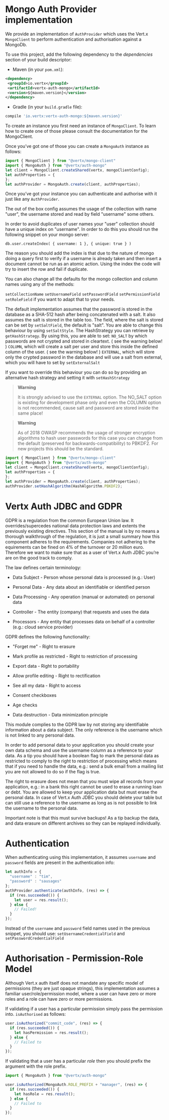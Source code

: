 # Mongo Auth Provider implementation

We provide an implementation of `AuthProvider` which uses the Vert.x
`MongoClient` to perform authentication and authorisation against a
MongoDb.

To use this project, add the following dependency to the *dependencies*
section of your build descriptor:

  - Maven (in your `pom.xml`):

<!-- end list -->

``` xml
<dependency>
 <groupId>io.vertx</groupId>
 <artifactId>vertx-auth-mongo</artifactId>
 <version>${maven.version}</version>
</dependency>
```

  - Gradle (in your `build.gradle` file):

<!-- end list -->

``` groovy
compile 'io.vertx:vertx-auth-mongo:${maven.version}'
```

To create an instance you first need an instance of `MongoClient`. To
learn how to create one of those please consult the documentation for
the MongoClient.

Once you’ve got one of those you can create a `MongoAuth` instance as
follows:

``` js
import { MongoClient } from "@vertx/mongo-client"
import { MongoAuth } from "@vertx/auth-mongo"
let client = MongoClient.createShared(vertx, mongoClientConfig);
let authProperties = {
};
let authProvider = MongoAuth.create(client, authProperties);
```

Once you’ve got your instance you can authenticate and authorise with it
just like any `AuthProvider`.

The out of the box config assumes the usage of the collection with name
"user", the username stored and read by field "username" some others.

In order to avoid duplicates of user names your "user" collection should
have a unique index on "username". In order to do this you should run
the following snippet on your mongo server:

    db.user.createIndex( { username: 1 }, { unique: true } )

The reason you should add the index is that due to the nature of mongo
doing a query first to verify if a username is already taken and then
insert a document cannot be run as an atomic action. Using the index the
code will try to insert the row and fail if duplicate.

You can also change all the defaults for the mongo collection and column
names using any of the methods:

`setCollectionName` `setUsernameField` `setPasswordField`
`setPermissionField` `setRoleField` if you want to adapt that to your
needs.

The default implementation assumes that the password is stored in the
database as a SHA-512 hash after being concatenated with a salt. It also
assumes the salt is stored in the table too. The field, where the salt
is stored can be set by `setSaltField`, the default is "salt". You are
able to change this behaviour by using `setSaltStyle`. The HashStrategy
you can retrieve by `getHashStrategy`. By using this, you are able to
set: `NO_SALT` by which passwords are not crypted and stored in
cleartext. ( see the warning below\! ) `COLUMN`, which will create a
salt per user and store this inside the defined column of the user. (
see the warning below\! ) `EXTERNAL`, which will store only the crypted
password in the database and will use a salt from external, which you
will have to set by `setExternalSalt`

If you want to override this behaviour you can do so by providing an
alternative hash strategy and setting it with `setHashStrategy`

> **Warning**
> 
> It is strongly advised to use the `EXTERNAL` option. The NO\_SALT
> option is existing for development phase only and even the COLUMN
> option is not recommended, cause salt and password are stored inside
> the same place\!

> **Warning**
> 
> As of 2018 OWASP recommends the usage of stronger encryption
> algorithms to hash user passwords for this case you can change from
> the default (preserved for backwards-compatibility) to PBKDF2. For new
> projects this should be the standard.

``` js
import { MongoClient } from "@vertx/mongo-client"
import { MongoAuth } from "@vertx/auth-mongo"
let client = MongoClient.createShared(vertx, mongoClientConfig);
let authProperties = {
};
let authProvider = MongoAuth.create(client, authProperties);
authProvider.setHashAlgorithm(HashAlgorithm.PBKDF2);
```

# Vertx Auth JDBC and GDPR

GDPR is a regulation from the common European Union law. It
overrides/supercedes national data protection laws and extents the
previously existing directives. This section of the manual is by no
means a thorough walkthrough of the regulation, it is just a small
summary how this component adheres to the requirements. Companies not
adhering to the equirements can be fined on 4% of the turnover or 20
million euro. Therefore we want to make sure that as a user of Vert.x
Auth JDBC you’re are on the good track to comply.

The law defines certain terminology:

  - Data Subject - Person whose personal data is processed (e.g.: User)

  - Personal Data - Any data about an identifiable or identified person

  - Data Processing - Any operation (manual or automated) on personal
    data

  - Controller - The entity (company) that requests and uses the data

  - Processors - Any entity that processes data on behalf of a
    controller (e.g.: cloud service provider)

GDPR defines the following functionality:

  - "Forget me" - Right to erasure

  - Mark profile as restricted - Right to restriction of processing

  - Export data - Right to portability

  - Allow profile editing - Right to rectification

  - See all my data - Right to access

  - Consent checkboxes

  - Age checks

  - Data destruction - Data minimization principle

This module complies to the GDPR law by not storing any identifiable
information about a data subject. The only reference is the username
which is not linked to any personal data.

In order to add personal data to your application you should create your
own data schema and use the username column as a reference to your data.
As a tip you should have a boolean flag to mark the personal data as
restricted to comply to the right to restriction of processing which
means that if you need to handle the data, e.g.: send a bulk email from
a mailing list you are not allowed to do so if the flag is true.

The right to erasure does not mean that you must wipe all records from
your application, e.g.: in a bank this right cannot be used to erase a
running loan or debt. You are allowed to keep your application data but
must erase the personal data. In case of Vert.x Auth JDBC you should
delete your table but can still use a reference to the username as long
as is not possible to link the username to the personal data.

Important note is that this must survive backups\! As a tip backup the
data, and data erasure on different archives so they can be replayed
individually.

# Authentication

When authenticating using this implementation, it assumes `username` and
`password` fields are present in the authentication info:

``` js
let authInfo = {
  "username" : "tim",
  "password" : "sausages"
};
authProvider.authenticate(authInfo, (res) => {
  if (res.succeeded()) {
    let user = res.result();
  } else {
    // Failed!
  }
});
```

Instead of the `username` and `password` field names used in the
previous snippet, you should use: `setUsernameCredentialField` and
`setPasswordCredentialField`

# Authorisation - Permission-Role Model

Although Vert.x auth itself does not mandate any specific model of
permissions (they are just opaque strings), this implementation assumes
a familiar user/role/permission model, where a user can have zero or
more roles and a role can have zero or more permissions.

If validating if a user has a particular permission simply pass the
permission into. `isAuthorised` as follows:

``` js
user.isAuthorized("commit_code", (res) => {
  if (res.succeeded()) {
    let hasPermission = res.result();
  } else {
    // Failed to
  }
});
```

If validating that a user has a particular *role* then you should prefix
the argument with the role prefix.

``` js
import { MongoAuth } from "@vertx/auth-mongo"

user.isAuthorized(MongoAuth.ROLE_PREFIX + "manager", (res) => {
  if (res.succeeded()) {
    let hasRole = res.result();
  } else {
    // Failed to
  }
});
```
